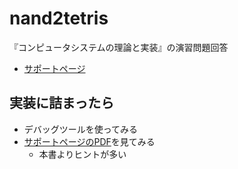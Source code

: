# nand2tetris

『コンピュータシステムの理論と実装』の演習問題回答

- [サポートページ](https://www.nand2tetris.org/)

## 実装に詰まったら

- デバッグツールを使ってみる
- [サポートページのPDF](https://www.nand2tetris.org/course)を見てみる
    - 本書よりヒントが多い

